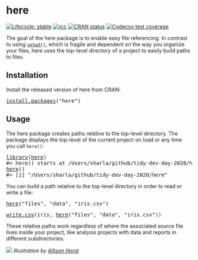 <!-- README.md is generated from README.Rmd. Please edit that file -->

# here

<!-- badges: start -->

[![Lifecycle: stable](https://img.shields.io/badge/lifecycle-stable-brightgreen.svg)](https://www.tidyverse.org/lifecycle/#stable) [![rcc](https://github.com/r-lib/here/workflows/rcc/badge.svg)](https://github.com/r-lib/here/actions) [![CRAN status](https://www.r-pkg.org/badges/version/here)](https://CRAN.R-project.org/package=here) [![Codecov test coverage](https://codecov.io/gh/r-lib/here/branch/master/graph/badge.svg)](https://codecov.io/gh/r-lib/here?branch=master)

<!-- badges: end -->

The goal of the here package is to enable easy file referencing. In contrast to using [`setwd()`](https://rdrr.io/r/base/getwd.html), which is fragile and dependent on the way you organize your files, here uses the top-level directory of a project to easily build paths to files.

## Installation

Install the released version of here from CRAN:

<pre class='chroma'>
<span class='nf'><a href='https://rdrr.io/r/utils/install.packages.html'>install.packages</a></span><span class='o'>(</span><span class='s'>"here"</span><span class='o'>)</span></pre>

## Usage

The here package creates paths relative to the top-level directory. The package displays the top-level of the current project on load or any time you call `here()`:

<pre class='chroma'>
<span class='kr'><a href='https://rdrr.io/r/base/library.html'>library</a></span><span class='o'>(</span><span class='nv'><a href='https://github.com/r-lib/here'>here</a></span><span class='o'>)</span>
<span class='c'>#&gt; here() starts at /Users/sharla/github/tidy-dev-day-2020/here</span>
<span class='nf'><a href='https://here.r-lib.org//reference/here.html'>here</a></span><span class='o'>(</span><span class='o'>)</span>
<span class='c'>#&gt; [1] "/Users/sharla/github/tidy-dev-day-2020/here"</span></pre>

You can build a path relative to the top-level directory in order to read or write a file:

<pre class='chroma'>
<span class='nf'><a href='https://here.r-lib.org//reference/here.html'>here</a></span><span class='o'>(</span><span class='s'>"files"</span>, <span class='s'>"data"</span>, <span class='s'>"iris.csv"</span><span class='o'>)</span></pre>
<pre class='chroma'>
<span class='nf'><a href='https://rdrr.io/r/utils/write.table.html'>write.csv</a></span><span class='o'>(</span><span class='nv'>iris</span>, <span class='nf'><a href='https://here.r-lib.org//reference/here.html'>here</a></span><span class='o'>(</span><span class='s'>"files"</span>, <span class='s'>"data"</span>, <span class='s'>"iris.csv"</span><span class='o'>)</span><span class='o'>)</span></pre>

These relative paths work regardless of where the associated source file lives inside your project, like analysis projects with data and reports in different subdirectories.

![](https://raw.githubusercontent.com/allisonhorst/stats-illustrations/master/rstats-artwork/here.png) *Illustration by [Allison Horst](https://github.com/allisonhorst)*
